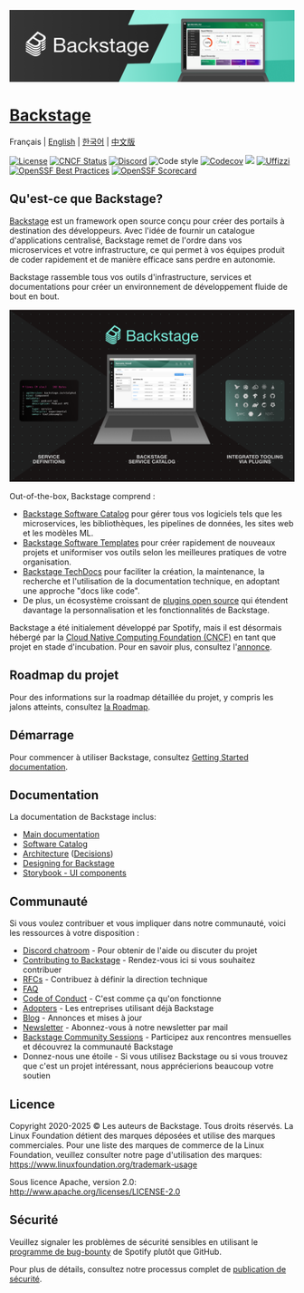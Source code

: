 [![headline](docs/assets/headline.png)](https://backstage.io/)

# [Backstage](https://backstage.io)

Français \| [English](README.md) \| [한국어](README-ko_kr.md) \| [中文版](README-zh_Hans.md)

[![License](https://img.shields.io/badge/License-Apache%202.0-blue.svg)](https://opensource.org/licenses/Apache-2.0)
[![CNCF Status](https://img.shields.io/badge/cncf%20status-incubation-blue.svg)](https://www.cncf.io/projects)
[![Discord](https://img.shields.io/discord/687207715902193673?logo=discord&label=Discord&color=5865F2&logoColor=white)](https://discord.gg/backstage-687207715902193673)
![Code style](https://img.shields.io/badge/code_style-prettier-ff69b4.svg)
[![Codecov](https://img.shields.io/codecov/c/github/backstage/backstage)](https://codecov.io/gh/backstage/backstage)
[![](https://img.shields.io/github/v/release/backstage/backstage)](https://github.com/backstage/backstage/releases)
[![Uffizzi](https://img.shields.io/endpoint?url=https%3A%2F%2Fapp.uffizzi.com%2Fapi%2Fv1%2Fpublic%2Fshields%2Fgithub.com%2Fbackstage%2Fbackstage)](https://app.uffizzi.com/ephemeral-environments/backstage/backstage)
[![OpenSSF Best Practices](https://bestpractices.coreinfrastructure.org/projects/7678/badge)](https://bestpractices.coreinfrastructure.org/projects/7678)
[![OpenSSF Scorecard](https://api.securityscorecards.dev/projects/github.com/backstage/backstage/badge)](https://securityscorecards.dev/viewer/?uri=github.com/backstage/backstage)

## Qu'est-ce que Backstage?

[Backstage](https://backstage.io/) est un framework open source conçu pour créer des portails à destination des développeurs. Avec l'idée de fournir un catalogue d'applications centralisé, Backstage remet de l'ordre dans vos microservices et votre infrastructure, ce qui permet à vos équipes produit de coder rapidement et de manière efficace sans perdre en autonomie.

Backstage rassemble tous vos outils d'infrastructure, services et documentations pour créer un environnement de développement fluide de bout en bout.

![software-catalog](docs/assets/header.png)

Out-of-the-box, Backstage comprend :

- [Backstage Software Catalog](https://backstage.io/docs/features/software-catalog/) pour gérer tous vos logiciels tels que les microservices, les bibliothèques, les pipelines de données, les sites web et les modèles ML.
- [Backstage Software Templates](https://backstage.io/docs/features/software-templates/) pour créer rapidement de nouveaux projets et uniformiser vos outils selon les meilleures pratiques de votre organisation.
- [Backstage TechDocs](https://backstage.io/docs/features/techdocs/) pour faciliter la création, la maintenance, la recherche et l'utilisation de la documentation technique, en adoptant une approche "docs like code".
- De plus, un écosystème croissant de [plugins open source](https://github.com/backstage/backstage/tree/master/plugins) qui étendent davantage la personnalisation et les fonctionnalités de Backstage.

Backstage a été initialement développé par Spotify, mais il est désormais hébergé par la [Cloud Native Computing Foundation (CNCF)](https://www.cncf.io) en tant que projet en stade d'incubation. Pour en savoir plus, consultez l'[annonce](https://backstage.io/blog/2022/03/16/backstage-turns-two#out-of-the-sandbox-and-into-incubation).

## Roadmap du projet

Pour des informations sur la roadmap détaillée du projet, y compris les jalons atteints, consultez [la Roadmap](https://backstage.io/docs/overview/roadmap).

## Démarrage

Pour commencer à utiliser Backstage, consultez [Getting Started documentation](https://backstage.io/docs/getting-started).

## Documentation

La documentation de Backstage inclus:

- [Main documentation](https://backstage.io/docs)
- [Software Catalog](https://backstage.io/docs/features/software-catalog/)
- [Architecture](https://backstage.io/docs/overview/architecture-overview) ([Decisions](https://backstage.io/docs/architecture-decisions/))
- [Designing for Backstage](https://backstage.io/docs/dls/design)
- [Storybook - UI components](https://backstage.io/storybook)

## Communauté

Si vous voulez contribuer et vous impliquer dans notre communauté, voici les ressources à votre disposition :

- [Discord chatroom](https://discord.gg/backstage-687207715902193673) - Pour obtenir de l'aide ou discuter du projet
- [Contributing to Backstage](https://github.com/backstage/backstage/blob/master/CONTRIBUTING.md) - Rendez-vous ici si vous souhaitez contribuer
- [RFCs](https://github.com/backstage/backstage/labels/rfc) - Contribuez à définir la direction technique
- [FAQ](https://backstage.io/docs/FAQ)
- [Code of Conduct](CODE_OF_CONDUCT.md) - C'est comme ça qu'on fonctionne
- [Adopters](ADOPTERS.md) - Les entreprises utilisant déjà Backstage
- [Blog](https://backstage.io/blog/) - Annonces et mises à jour
- [Newsletter](https://spoti.fi/backstagenewsletter) - Abonnez-vous à notre newsletter par mail
- [Backstage Community Sessions](https://github.com/backstage/community) - Participez aux rencontres mensuelles et découvrez la communauté Backstage
- Donnez-nous une étoile - Si vous utilisez Backstage ou si vous trouvez que c'est un projet intéressant, nous apprécierions beaucoup votre soutien 

## Licence

Copyright 2020-2025 © Les auteurs de Backstage. Tous droits réservés. La Linux Foundation détient des marques déposées et utilise des marques commerciales. Pour une liste des marques de commerce de la Linux Foundation, veuillez consulter notre page d'utilisation des marques: https://www.linuxfoundation.org/trademark-usage

Sous licence Apache, version 2.0: http://www.apache.org/licenses/LICENSE-2.0

## Sécurité

Veuillez signaler les problèmes de sécurité sensibles en utilisant le [programme de bug-bounty](https://hackerone.com/spotify) de Spotify plutôt que GitHub.

Pour plus de détails, consultez notre processus complet de [publication de sécurité](SECURITY.md).
